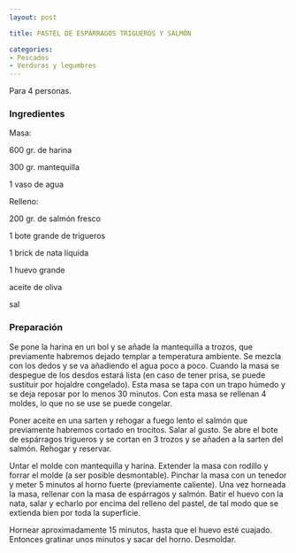 ```yaml
---
layout: post

title: PASTEL DE ESPÁRRAGOS TRIGUEROS Y SALMÓN

categories:
- Pescados
- Verduras y legumbres
---
```

Para 4 personas.

<h3>Ingredientes</h3>

Masa:

600 gr. de harina

300 gr. mantequilla

1 vaso de agua

Relleno:

200 gr. de salmón fresco

1 bote grande de trigueros

1 brick de nata líquida

1 huevo grande

aceite de oliva

sal

<h3>Preparación</h3>

Se pone la harina en un bol y se añade la mantequilla a trozos, que previamente habremos dejado templar a temperatura ambiente. Se mezcla con los dedos y se va añadiendo el agua poco a poco. Cuando la masa se despegue de los desdos estará lista (en caso de tener prisa, se puede sustituir por hojaldre congelado). Esta masa se tapa con un trapo húmedo y se deja reposar por lo menos 30 minutos. Con esta masa se rellenan 4 moldes, lo que no se use se puede congelar.

Poner aceite en una sarten y rehogar a fuego lento el salmón que previamente habremos cortado en trocitos. Salar al gusto. Se abre el bote de espárragos trigueros y se cortan en 3 trozos y se añaden a la sarten del salmón. Rehogar y reservar.

Untar el molde con mantequilla y harina. Extender la masa con rodillo y forrar el molde (a ser posible desmontable). Pinchar la masa con un tenedor y meter 5 minutos al horno fuerte (previamente caliente). Una vez horneada la masa, rellenar con la masa de espárragos y salmón. Batir el huevo con la nata, salar y echarlo por encima del relleno del pastel, de tal modo que se extienda bien por toda la superficie.

Hornear aproximadamente 15 minutos, hasta que el huevo esté cuajado. Entonces gratinar unos minutos y sacar del horno. Desmoldar.